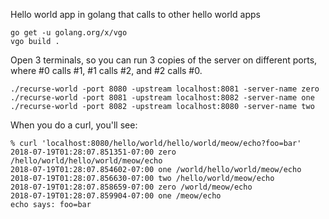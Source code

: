 
Hello world app in golang that calls to other hello world apps

```
go get -u golang.org/x/vgo
vgo build .
```

Open 3 terminals, so you can run 3 copies of the server on different ports, where #0 calls #1, #1 calls #2, and #2 calls #0.

```
./recurse-world -port 8080 -upstream localhost:8081 -server-name zero
./recurse-world -port 8081 -upstream localhost:8082 -server-name one
./recurse-world -port 8082 -upstream localhost:8080 -server-name two
```

When you do a curl, you'll see:

```
% curl 'localhost:8080/hello/world/hello/world/meow/echo?foo=bar'
2018-07-19T01:28:07.851351-07:00 zero /hello/world/hello/world/meow/echo
2018-07-19T01:28:07.854602-07:00 one /world/hello/world/meow/echo
2018-07-19T01:28:07.856630-07:00 two /hello/world/meow/echo
2018-07-19T01:28:07.858659-07:00 zero /world/meow/echo
2018-07-19T01:28:07.859904-07:00 one /meow/echo
echo says: foo=bar
```
